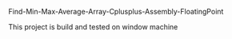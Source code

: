 Find-Min-Max-Average-Array-Cplusplus-Assembly-FloatingPoint

This project is build and tested on window machine
